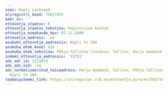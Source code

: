 ```yaml
---
nimi: Kopli Lasteaed
ariregistri_kood: 75017455
kmkr_nr: ''
ettevotja_staatus: R
ettevotja_staatus_tekstina: Registrisse kantud
ettevotja_esmakande_kpv: 07.11.2000
ettevotja_aadress: .na
asukoht_ettevotja_aadressis: Kopli tn 104
asukoha_ehak_kood: 614
asukoha_ehak_tekstina: Põhja-Tallinna linnaosa, Tallinn, Harju maakond
indeks_ettevotja_aadressis: '11711'
ads_adr_id: 2121074
ads_ads_oid: .na
ads_normaliseeritud_taisaadress: Harju maakond, Tallinn, Põhja-Tallinna linnaosa,
  Kopli tn 104
teabesysteemi_link: https://ariregister.rik.ee/ettevotja.py?ark=75017455&ref=rekvisiidid
---
```

